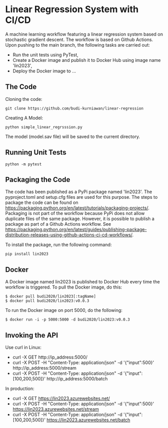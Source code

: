 # Linear Regression System with CI/CD
A machine learning workflow featuring a linear regression system based on stochastic gradient descent.
The workflow is based on Github Actions. Upon pushing to the main branch, the following tasks are carried out:

- Run the unit tests using PyTest,
- Create a Docker image and publish it to Docker Hub using image name 'lin2023',
- Deploy the Docker image to ...

## The Code
Cloning the code:
```
git clone https://github.com/budi-kurniawan/linear-regression
```

Creating A Model:
```
python simple_linear_regrsssion.py
```
The model (model.sav file) will be saved to the current directory.

## Running Unit Tests
```
python -m pytest
```

## Packaging the Code
The code has been published as a PyPi package named 'lin2023'. The pyproject.toml and setup.cfg files are used for this purpose. The steps to package the code can be found on
https://packaging.python.org/en/latest/tutorials/packaging-projects/. Packaging is not part of the workflow because PyPi does not allow duplicate files of the same package. However, it is possible to publish a package as part of a Github Actions workflow. See https://packaging.python.org/en/latest/guides/publishing-package-distribution-releases-using-github-actions-ci-cd-workflows/.

To install the package, run the following command:
```
pip install lin2023
```

## Docker
A Docker image named lin2023 is published to Docker Hub every time the workflow is triggered.
To pull the Docker image, do this:
```
$ docker pull budi2020/lin2023[:tagName]
$ docker pull budi2020/lin2023:v0.0.3
```

To run the Docker image on port 5000, do the following:
```
$ docker run -i -p 5000:5000 -d budi2020/lin2023:v0.0.3

```

## Invoking the API
Use curl in Linux:
- curl -X GET http://ip_address:5000/
- curl -X POST -H "Content-Type: application/json" -d '{"input":500}' http://ip_address:5000/stream
- curl -X POST -H "Content-Type: application/json" -d '{"input":[100,200,500]}' http://ip_address:5000/batch

In production:
- curl -X GET https://lin2023.azurewebsites.net/
- curl -X POST -H "Content-Type: application/json" -d '{"input":500}' https://lin2023.azurewebsites.net/stream
- curl -X POST -H "Content-Type: application/json" -d '{"input":[100,200,500]}' https://lin2023.azurewebsites.net/batch
